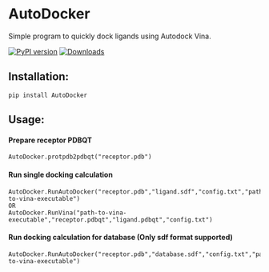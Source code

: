 # AutoDocker

Simple program to quickly dock ligands using Autodock Vina.

[![PyPI version](https://badge.fury.io/py/AutoDocker.svg)](https://badge.fury.io/py/AutoDocker) [![Downloads](https://pepy.tech/badge/autodocker)](https://pepy.tech/project/autodocker)

## Installation:

```
pip install AutoDocker
```

## Usage:

#### Prepare receptor PDBQT

```
AutoDocker.protpdb2pdbqt("receptor.pdb")
```

#### Run single docking calculation

```
AutoDocker.RunAutoDocker("receptor.pdb","ligand.sdf","config.txt","path-to-vina-executable")
OR
AutoDocker.RunVina("path-to-vina-executable","receptor.pdbqt","ligand.pdbqt","config.txt")
```

#### Run docking calculation for database (Only sdf format supported)

```
AutoDocker.RunAutoDocker("receptor.pdb","database.sdf","config.txt","path-to-vina-executable")
```
